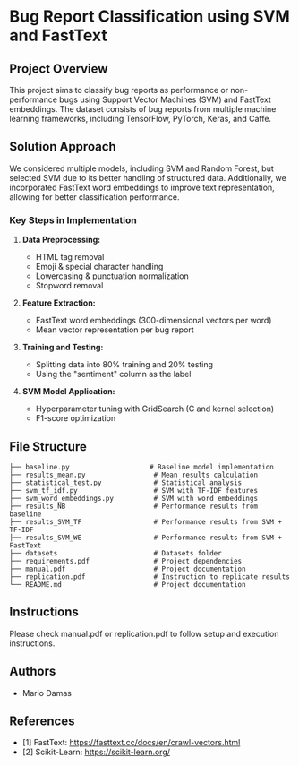 # Bug Report Classification using SVM and FastText

## Project Overview
This project aims to classify bug reports as performance or non-performance bugs using Support Vector Machines (SVM) and FastText embeddings. The dataset consists of bug reports from multiple machine learning frameworks, including TensorFlow, PyTorch, Keras, and Caffe.

## Solution Approach
We considered multiple models, including SVM and Random Forest, but selected SVM due to its better handling of structured data. Additionally, we incorporated FastText word embeddings to improve text representation, allowing for better classification performance.

### Key Steps in Implementation
1. **Data Preprocessing:**
   - HTML tag removal
   - Emoji & special character handling
   - Lowercasing & punctuation normalization
   - Stopword removal

2. **Feature Extraction:**
   - FastText word embeddings (300-dimensional vectors per word)
   - Mean vector representation per bug report

3. **Training and Testing:**
   - Splitting data into 80% training and 20% testing
   - Using the "sentiment" column as the label

4. **SVM Model Application:**
   - Hyperparameter tuning with GridSearch (C and kernel selection)
   - F1-score optimization

## File Structure
```
├── baseline.py                    # Baseline model implementation
├── results_mean.py                 # Mean results calculation
├── statistical_test.py             # Statistical analysis
├── svm_tf_idf.py                   # SVM with TF-IDF features
├── svm_word_embeddings.py          # SVM with word embeddings
├── results_NB                      # Performance results from baseline
├── results_SVM_TF                  # Performance results from SVM + TF-IDF
├── results_SVM_WE                  # Performance results from SVM + FastText
├── datasets                        # Datasets folder
├── requirements.pdf                # Project dependencies
├── manual.pdf                      # Project documentation
├── replication.pdf                 # Instruction to replicate results
└── README.md                       # Project documentation
```


## Instructions 
Please check manual.pdf or replication.pdf to follow setup and execution instructions.
 
## Authors
- Mario Damas

## References
- [1] FastText: https://fasttext.cc/docs/en/crawl-vectors.html
- [2] Scikit-Learn: https://scikit-learn.org/


